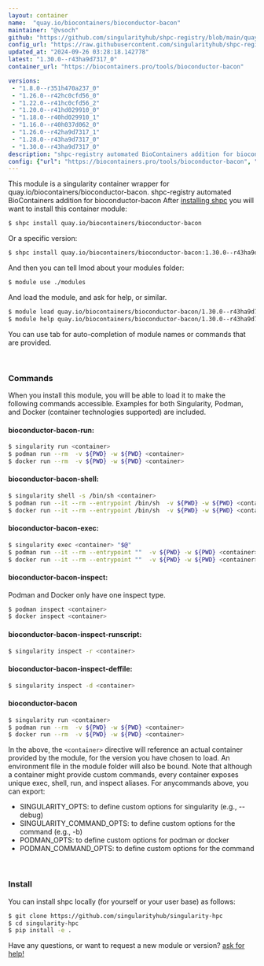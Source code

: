 ```yaml
---
layout: container
name:  "quay.io/biocontainers/bioconductor-bacon"
maintainer: "@vsoch"
github: "https://github.com/singularityhub/shpc-registry/blob/main/quay.io/biocontainers/bioconductor-bacon/container.yaml"
config_url: "https://raw.githubusercontent.com/singularityhub/shpc-registry/main/quay.io/biocontainers/bioconductor-bacon/container.yaml"
updated_at: "2024-09-26 03:28:18.142778"
latest: "1.30.0--r43ha9d7317_0"
container_url: "https://biocontainers.pro/tools/bioconductor-bacon"

versions:
 - "1.8.0--r351h470a237_0"
 - "1.26.0--r42hc0cfd56_0"
 - "1.22.0--r41hc0cfd56_2"
 - "1.20.0--r41hd029910_0"
 - "1.18.0--r40hd029910_1"
 - "1.16.0--r40h037d062_0"
 - "1.26.0--r42ha9d7317_1"
 - "1.28.0--r43ha9d7317_0"
 - "1.30.0--r43ha9d7317_0"
description: "shpc-registry automated BioContainers addition for bioconductor-bacon"
config: {"url": "https://biocontainers.pro/tools/bioconductor-bacon", "maintainer": "@vsoch", "description": "shpc-registry automated BioContainers addition for bioconductor-bacon", "latest": {"1.30.0--r43ha9d7317_0": "sha256:ce0e9328c7b8e5267973af431b0e1358aa37bbf9c3ae39ece1adfd27016f7e8e"}, "tags": {"1.8.0--r351h470a237_0": "sha256:72a9dd704da2e2df84c769c72aad3c79b57f35a092653a926c7284b713b1bcea", "1.26.0--r42hc0cfd56_0": "sha256:93884ea1f691e5de3a9534d387407c08ec838e5ef92a375addf55af32ff6b8ab", "1.22.0--r41hc0cfd56_2": "sha256:da59ba3e085e68d5f4bde0f201f533e556ae2b17d7ea31865aa3439f7fa9d6f4", "1.20.0--r41hd029910_0": "sha256:6e1e4219fa71ce5c3e30e9eea5e91dd6823cd6584842143ad4dc5c4c0998c5ce", "1.18.0--r40hd029910_1": "sha256:1aadf04c6d8a8149383901558e1df7797ca4959fb2ab9ee899cf86fe72e52a82", "1.16.0--r40h037d062_0": "sha256:3c32104ec41b42f8d2f58836bc7ed209ad280d144c17563a9f5b83ac1b122bb9", "1.26.0--r42ha9d7317_1": "sha256:6232efdae20b28a605157190329ce0ee9cf1061a0ab694bbbb08770c58a3af37", "1.28.0--r43ha9d7317_0": "sha256:c7f491459fdc8df219fa281e06b631b1431135c9ba76b5f61955c9171913a705", "1.30.0--r43ha9d7317_0": "sha256:ce0e9328c7b8e5267973af431b0e1358aa37bbf9c3ae39ece1adfd27016f7e8e"}, "docker": "quay.io/biocontainers/bioconductor-bacon"}
---
```


This module is a singularity container wrapper for quay.io/biocontainers/bioconductor-bacon.
shpc-registry automated BioContainers addition for bioconductor-bacon
After [installing shpc](#install) you will want to install this container module:


```bash
$ shpc install quay.io/biocontainers/bioconductor-bacon
```

Or a specific version:

```bash
$ shpc install quay.io/biocontainers/bioconductor-bacon:1.30.0--r43ha9d7317_0
```

And then you can tell lmod about your modules folder:

```bash
$ module use ./modules
```

And load the module, and ask for help, or similar.

```bash
$ module load quay.io/biocontainers/bioconductor-bacon/1.30.0--r43ha9d7317_0
$ module help quay.io/biocontainers/bioconductor-bacon/1.30.0--r43ha9d7317_0
```

You can use tab for auto-completion of module names or commands that are provided.

<br>

### Commands

When you install this module, you will be able to load it to make the following commands accessible.
Examples for both Singularity, Podman, and Docker (container technologies supported) are included.

#### bioconductor-bacon-run:

```bash
$ singularity run <container>
$ podman run --rm  -v ${PWD} -w ${PWD} <container>
$ docker run --rm  -v ${PWD} -w ${PWD} <container>
```

#### bioconductor-bacon-shell:

```bash
$ singularity shell -s /bin/sh <container>
$ podman run --it --rm --entrypoint /bin/sh  -v ${PWD} -w ${PWD} <container>
$ docker run --it --rm --entrypoint /bin/sh  -v ${PWD} -w ${PWD} <container>
```

#### bioconductor-bacon-exec:

```bash
$ singularity exec <container> "$@"
$ podman run --it --rm --entrypoint ""  -v ${PWD} -w ${PWD} <container> "$@"
$ docker run --it --rm --entrypoint ""  -v ${PWD} -w ${PWD} <container> "$@"
```

#### bioconductor-bacon-inspect:

Podman and Docker only have one inspect type.

```bash
$ podman inspect <container>
$ docker inspect <container>
```

#### bioconductor-bacon-inspect-runscript:

```bash
$ singularity inspect -r <container>
```

#### bioconductor-bacon-inspect-deffile:

```bash
$ singularity inspect -d <container>
```



#### bioconductor-bacon

```bash
$ singularity run <container>
$ podman run --rm  -v ${PWD} -w ${PWD} <container>
$ docker run --rm  -v ${PWD} -w ${PWD} <container>
```


In the above, the `<container>` directive will reference an actual container provided
by the module, for the version you have chosen to load. An environment file in the
module folder will also be bound. Note that although a container
might provide custom commands, every container exposes unique exec, shell, run, and
inspect aliases. For anycommands above, you can export:

 - SINGULARITY_OPTS: to define custom options for singularity (e.g., --debug)
 - SINGULARITY_COMMAND_OPTS: to define custom options for the command (e.g., -b)
 - PODMAN_OPTS: to define custom options for podman or docker
 - PODMAN_COMMAND_OPTS: to define custom options for the command

<br>

### Install

You can install shpc locally (for yourself or your user base) as follows:

```bash
$ git clone https://github.com/singularityhub/singularity-hpc
$ cd singularity-hpc
$ pip install -e .
```

Have any questions, or want to request a new module or version? [ask for help!](https://github.com/singularityhub/singularity-hpc/issues)